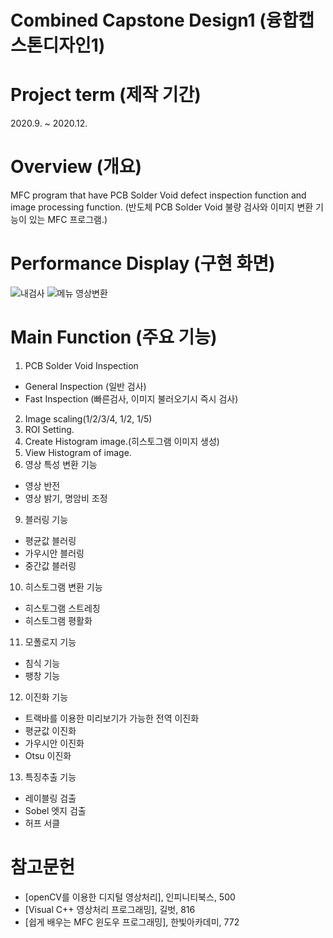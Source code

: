 # Combined Capstone Design1 (융합캡스톤디자인1)
# Project term (제작 기간)
2020.9. ~ 2020.12.
# Overview (개요)
MFC program that have PCB Solder Void defect inspection function and image processing function.
(반도체 PCB Solder Void 불량 검사와 이미지 변환 기능이 있는 MFC 프로그램.)
# Performance Display (구현 화면)
![내검사](https://user-images.githubusercontent.com/81150979/122421227-32a44500-cfc7-11eb-84c0-d5c9d0737992.PNG)
![메뉴 영상변환](https://user-images.githubusercontent.com/81150979/122421240-346e0880-cfc7-11eb-81f0-c73772956140.PNG)
# Main Function (주요 기능)
1) PCB Solder Void Inspection
- General Inspection (일반 검사)
- Fast Inspection (빠른검사, 이미지 불러오기시 즉시 검사)
2) Image scaling(1/2/3/4, 1/2, 1/5)
4) ROI Setting.
6) Create Histogram image.(히스토그램 이미지 생성)
7) View Histogram of image.
8) 영상 특성 변환 기능
- 영상 반전
- 영상 밝기, 명암비 조정
9) 블러링 기능
- 평균값 블러링
- 가우시안 블러링
- 중간값 블러링
10) 히스토그램 변환 기능
- 히스토그램 스트레칭
- 히스토그램 평활화
11) 모폴로지 기능
- 침식 기능
- 팽창 기능
12) 이진화 기능
- 트랙바를 이용한 미리보기가 가능한 전역 이진화
- 평균값 이진화
- 가우시안 이진화
- Otsu 이진화
13) 특징추출 기능
- 레이블링 검출
- Sobel 엣지 검출
- 허프 서클
# 참고문헌
- [openCV를 이용한 디지털 영상처리], 인피니티북스, 500
- [Visual C++ 영상처리 프로그래밍], 길벗, 816
- [쉽게 배우는 MFC 윈도우 프로그래밍], 한빛아카데미, 772
